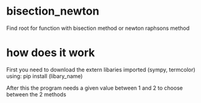 # bisection_newton
Find root for function with bisection method or newton raphsons method

# how does it work
First you need to download the extern libaries imported (sympy, termcolor)
using: pip install (libary_name)

After this the program needs a given value between 1 and 2 to choose between
the 2 methods
